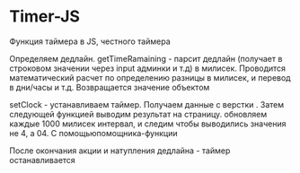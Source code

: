 # Timer-JS
Функция таймера в JS, честного таймера

Определяем дедлайн.
getTimeRamaining - парсит дедлайн (получает в строковом значении через input админки и т.д) в милисек.
Проводится математический расчет по определению разницы в милисек, и перевод в дни/часы и т.д.
Возвращается значение объектом

setClock - устанавливаем таймер. Получаем данные с верстки .
Затем следующей функцией выводим результат на страницу. обновляем каждые 1000 милисек интервал, и следим чтобы выводились
значения не 4, а 04. С помощьюпомощника-функции

После окончания акции и натупления дедлайна - таймер останавливается
